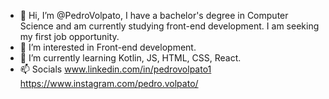 - 👋 Hi, I’m @PedroVolpato, I have a bachelor's degree in Computer Science and am currently studying front-end development. I am seeking my first job opportunity.
- 👀 I’m interested in Front-end development.
- 🌱 I’m currently learning Kotlin, JS, HTML, CSS, React.
- 📫 Socials
  www.linkedin.com/in/pedrovolpato1  https://www.instagram.com/pedro.volpato/
<!---
PedroVolpato/PedroVolpato is a ✨ special ✨ repository because its `README.md` (this file) appears on your GitHub profile.
You can click the Preview link to take a look at your changes.
--->
